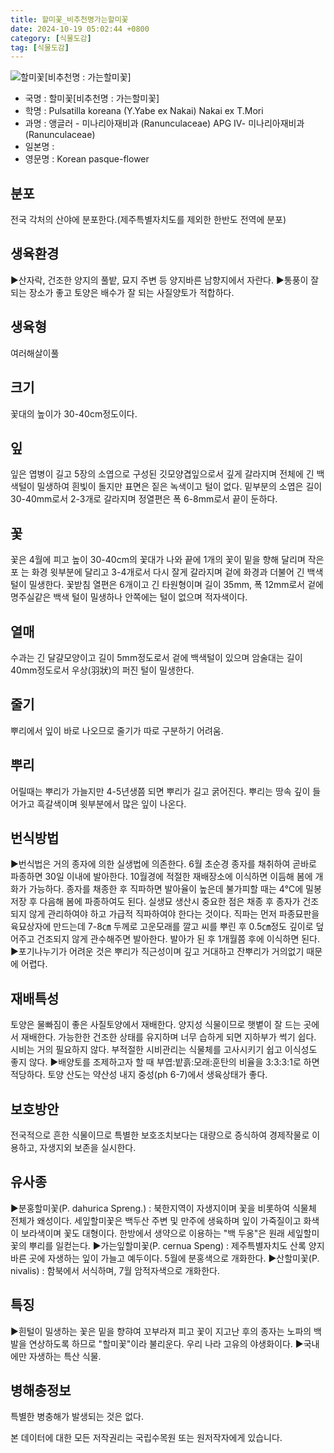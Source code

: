```yaml
---
title: 할미꽃_비추천명가는할미꽃
date: 2024-10-19 05:02:44 +0800
category: [식물도감]
tag: [식물도감]
---
```




![할미꽃[비추천명 : 가는할미꽃]](/fileUpload/plants/basic/Ranunculaceae/Pulsatilla/19262/1_th2.JPG)
- 국명 : 할미꽃[비추천명 : 가는할미꽃]
- 학명 : Pulsatilla koreana (Y.Yabe ex Nakai) Nakai ex T.Mori
- 과명 : 앵글러 - 미나리아재비과 (Ranunculaceae) APG Ⅳ- 미나리아재비과 (Ranunculaceae)
- 일본명 : 
- 영문명 : Korean pasque-flower


## 분포
전국 각처의 산야에 분포한다.(제주특별자치도를 제외한 한반도 전역에 분포)
## 생육환경
▶산자락, 건조한 양지의 풀밭, 묘지 주변 등 양지바른 남향지에서 자란다. ▶통풍이 잘 되는 장소가 좋고 토양은 배수가 잘 되는 사질양토가 적합하다.
## 생육형
여러해살이풀 
## 크기
꽃대의 높이가 30-40cm정도이다.
## 잎
잎은 엽병이 길고 5장의 소엽으로 구성된 깃모양겹잎으로서 깊게 갈라지며 전체에 긴 백색털이 밀생하여 흰빛이 돌지만 표면은 짙은 녹색이고 털이 없다. 밑부분의 소엽은 길이 30-40mm로서 2-3개로 갈라지며 정열편은 폭 6-8mm로서 끝이 둔하다.
## 꽃
꽃은 4월에 피고 높이 30-40cm의 꽃대가 나와 끝에 1개의 꽃이 밑을 향해 달리며 작은포 는 화경 윗부분에 달리고 3-4개로서 다시 잘게 갈라지며 겉에 화경과 더불어 긴 백색털이 밀생한다. 꽃받침 열편은   6개이고 긴 타원형이며 길이 35mm, 폭 12mm로서 겉에 명주실같은 백색 털이 밀생하나 안쪽에는 털이 없으며 적자색이다.
## 열매
수과는 긴 달걀모양이고 길이 5mm정도로서 겉에 백색털이 있으며 암술대는 길이 40mm정도로서 우상(羽狀)의 퍼진 털이 밀생한다.
## 줄기
뿌리에서 잎이 바로 나오므로 줄기가 따로 구분하기 어려움.
## 뿌리
어릴때는 뿌리가 가늘지만 4-5년생쯤 되면 뿌리가 길고 굵어진다. 뿌리는 땅속 깊이 들어가고 흑갈색이며 윗부분에서 많은 잎이 나온다.
## 번식방법
▶번식법은 거의 종자에 의한 실생법에 의존한다. 6월 초순경 종자를 채취하여 곧바로 파종하면 30일 이내에 발아한다. 10월경에 적절한 재배장소에 이식하면 이듬해 봄에 개화가 가능하다. 종자를 채종한 후 직파하면 발아율이 높은데 불가피할 때는 4℃에 밀봉저장 후 다음해 봄에 파종하여도 된다. 실생묘 생산시 중요한 점은 채종 후 종자가 건조되지 않게 관리하여야 하고 가급적 직파하여야 한다는 것이다. 직파는 먼저 파종묘판을 육묘상자에 만드는데 7-8㎝ 두께로 고운모래를 깔고 씨를 뿌린 후 0.5㎝정도 깊이로 덮어주고 건조되지 않게 관수해주면 발아한다. 발아가 된 후 1개월쯤 후에 이식하면 된다. ▶포기나누기가 어려운 것은 뿌리가 직근성이며 깊고 거대하고 잔뿌리가 거의없기 때문에 어렵다.
## 재배특성
토양은 물빠짐이 좋은 사질토양에서 재배한다. 양지성 식물이므로 햇볕이 잘 드는 곳에서 재배한다. 가능한한 건조한 상태를 유지하며 너무 습하게 되면 지하부가 썩기 쉽다. 시비는 거의 필요하지 않다. 부적절한 시비관리는 식물체를 고사시키기 쉽고 이식성도 좋지 않다.▶배양토를 조제하고자 할 때 부엽:밭흙:모래:훈탄의 비율을 3:3:3:1로 하면 적당하다. 토양 산도는 약산성 내지 중성(ph 6-7)에서 생육상태가 좋다.
## 보호방안
전국적으로 흔한 식물이므로 특별한 보호조치보다는 대량으로 증식하여 경제작물로 이용하고, 자생지외 보존을 실시한다.
## 유사종
▶분홍할미꽃(P. dahurica Spreng.) : 북한지역이 자생지이며 꽃을 비롯하여  식물체 전체가 왜성이다. 세잎할미꽃은 백두산 주변 및 만주에 생육하며 잎이  가죽질이고 화색이 보라색이며 꽃도 대형이다. 한방에서 생약으로 이용하는 "백 두옹"은 원래 세잎할미꽃의 뿌리를 일컫는다.▶가는잎할미꽃(P. cernua Speng) : 제주특별자치도 산록 양지바른 곳에 자생하는 잎이  가늘고 예두이다. 5월에 분홍색으로 개화한다.▶산할미꽃(P. nivalis) : 함북에서 서식하며, 7월 암적자색으로 개화한다.
## 특징
▶흰털이 밀생하는 꽃은 밑을 향햐여 꼬부라져 피고 꽃이 지고난 후의 종자는 노파의 백발을 연상하도록 하므로 "할미꽃"이라 불리운다. 우리 나라 고유의 야생화이다.▶국내에만 자생하는 특산 식물.
## 병해충정보
특별한 병충해가 발생되는 것은 없다.






본 데이터에 대한 모든 저작권리는 국립수목원 또는 원저작자에게 있습니다.
